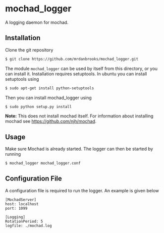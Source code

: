 mochad_logger
=============

A logging daemon for mochad.

Installation
------------
Clone the git repository

```bash
$ git clone https://github.com/mrdanbrooks/mochad_logger.git
```

The module `mochad_logger` can be used by itself from this directory, or you can install it. 
Installation requires setuptools. In ubuntu you can install setuptools using 

```bash
$ sudo apt-get install python-setuptools
```

Then you can install mochad_logger using

```bash
$ sudo python setup.py install
```

**Note:** This does not install mochad itself. For information about installing mochad see https://github.com/njh/mochad.



Usage
-----

Make sure Mochad is already started. The logger can then be started by running

```bash
$ mochad_logger mochad_logger.conf
```


Configuration File
------------------
A configuration file is required to run the logger. An example is given below

```
[MochadServer]
host: localhost
port: 1099

[Logging]
RotationPeriod: 5
logfile: ./mochad.log
```
